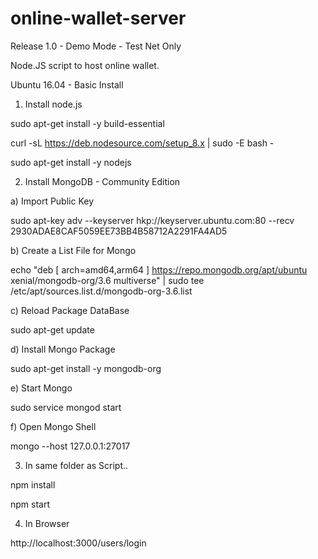 # online-wallet-server
Release 1.0 - Demo Mode - Test Net Only

Node.JS script to host online wallet.

Ubuntu 16.04 - Basic Install
1) Install node.js

sudo apt-get install -y build-essential

curl -sL https://deb.nodesource.com/setup_8.x | sudo -E bash -

sudo apt-get install -y nodejs

2) Install MongoDB - Community Edition

  a) Import Public Key

sudo apt-key adv --keyserver hkp://keyserver.ubuntu.com:80 --recv 2930ADAE8CAF5059EE73BB4B58712A2291FA4AD5

  b) Create a List File for Mongo

echo "deb [ arch=amd64,arm64 ] https://repo.mongodb.org/apt/ubuntu xenial/mongodb-org/3.6 multiverse" | sudo tee /etc/apt/sources.list.d/mongodb-org-3.6.list

  c) Reload Package DataBase

sudo apt-get update

  d) Install Mongo Package

sudo apt-get install -y mongodb-org

  e) Start Mongo

sudo service mongod start

  f) Open Mongo Shell
  
mongo --host 127.0.0.1:27017

3) In same folder as Script..

npm install

npm start

4) In Browser

http://localhost:3000/users/login
